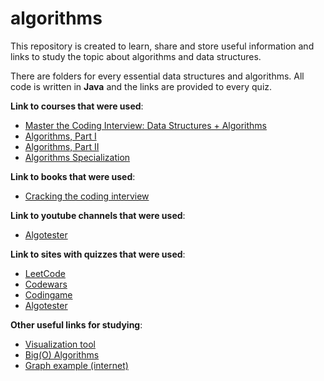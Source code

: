 # algorithms
This repository is created to learn, share and store useful information and links to study the topic about algorithms and data structures.

There are folders for every essential data structures and algorithms. All code is written in **Java** and the links are provided to every quiz.


**Link to courses that were used**:
- [Master the Coding Interview: Data Structures + Algorithms](https://www.udemy.com/course/master-the-coding-interview-data-structures-algorithms/
  )
- [Algorithms, Part I](https://www.coursera.org/learn/algorithms-part1)
- [Algorithms, Part II](https://www.coursera.org/learn/algorithms-part2)
- [Algorithms Specialization](https://www.coursera.org/specializations/algorithms?)

**Link to books that were used**:
- [Cracking the coding interview ](https://www.amazon.com/Cracking-Coding-Interview-Programming-Questions/dp/0984782850)

**Link to youtube channels that were used**:
- [Algotester](https://www.youtube.com/channel/UCbWUQ3uIHWCkAED4ELOd1-Q)

**Link to sites with quizzes that were used**:
- [LeetCode](https://leetcode.com/)
- [Codewars](https://www.codewars.com/dashboard)
- [Codingame](https://www.codingame.com/)
- [Algotester](https://algotester.com/)

**Other useful links for studying**:
- [Visualization tool](https://visualgo.net/en/bst)
- [Big(O) Algorithms](https://www.bigocheatsheet.com/)
- [Graph example (internet)](https://internet-map.net/)